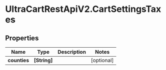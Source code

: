 # UltraCartRestApiV2.CartSettingsTaxes

## Properties
Name | Type | Description | Notes
------------ | ------------- | ------------- | -------------
**counties** | **[String]** |  | [optional] 


